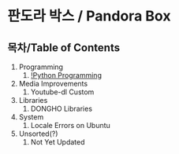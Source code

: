 # 판도라 박스 / Pandora Box

## 목차/Table of Contents

1. Programming
   1. [!Python Programming](https://github.com/KERT-core/pandoraBox/blob/master/Programming/python/README.md)
2. Media Improvements
   1. Youtube-dl Custom
3. Libraries
   1. DONGHO Libraries
4. System
   1. Locale Errors on Ubuntu
5. Unsorted(?)
   1. Not Yet Updated
